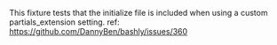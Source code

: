 This fixture tests that the initialize file is included when using a custom 
partials_extension setting.
ref: https://github.com/DannyBen/bashly/issues/360